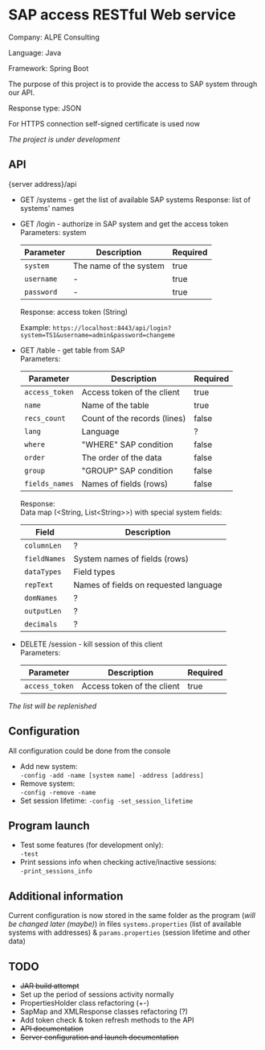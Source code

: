 # SAP access RESTful Web service

Company: ALPE Consulting

Language: Java

Framework: Spring Boot

The purpose of this project is to provide the access to SAP system through our API.

Response type: JSON

For HTTPS connection self-signed certificate is used now

*The project is under development*


## API

{server address}/api

* GET /systems - get the list of available SAP systems
Response: list of systems' names

* GET /login - authorize in SAP system and get the access token  
Parameters: system

  | Parameter  | Description           | Required |
  |------------|-----------------------|----------|
  | `system`   | The name of the system| true     |
  | `username` | -                     | true     |
  | `password` | -                     | true     |
  
  Response: access token (String)
  
  Example: `https://localhost:8443/api/login?system=TS1&username=admin&password=changeme`

* GET /table - get table from SAP  
  Parameters:
  
  | Parameter     | Description                 | Required |
  |---------------|-----------------------------|----------|
  | `access_token`| Access token of the client  | true     |
  | `name`        | Name of the table           | true     |
  | `recs_count`  | Count of the records (lines)| false    |
  | `lang`        | Language                    | ?        |
  | `where`       | "WHERE" SAP condition       | false    |
  | `order`       | The order of the data       | false    |
  | `group`       | "GROUP" SAP condition       | false    |
  | `fields_names`| Names of fields (rows)      | false    |
  
  Response:  
  Data map (\<String, List\<String\>\>) with special system fields:
  
  | Field        | Description                           |
  |--------------|---------------------------------------|
  | `columnLen`  | ?                                     |
  | `fieldNames` | System names of fields (rows)         |
  | `dataTypes`  | Field types                           |
  | `repText`    | Names of fields on requested language |
  | `domNames`   | ?                                     |
  | `outputLen`  | ?                                     |
  | `decimals`   | ?                                     |

* DELETE /session - kill session of this client  
  Parameters:
  
  | Parameter     | Description                 | Required |
  |---------------|-----------------------------|----------|
  | `access_token`| Access token of the client  | true     |

*The list will be replenished*

## Configuration

All configuration could be done from the console

* Add new system:  
  `-config -add -name [system name] -address [address]`
* Remove system:  
  `-config -remove -name`
* Set session lifetime:
  `-config -set_session_lifetime`


## Program launch

* Test some features (for development only):  
  `-test`
* Print sessions info when checking active/inactive sessions:  
  `-print_sessions_info`

## Additional information

Current configuration is now stored in the same folder as the program (*will be changed later (maybe)*)
in files `systems.properties` (list of available systems with addresses) & `params.properties` (session lifetime and other data)

## TODO

* ~~JAR build attempt~~
* Set up the period of sessions activity normally
* PropertiesHolder class refactoring (+-)
* SapMap and XMLResponse classes refactoring (?)
* Add token check & token refresh methods to the API
* ~~API documentation~~
* ~~Server configuration and launch documentation~~